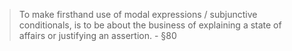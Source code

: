 > To make firsthand use of modal expressions / subjunctive conditionals, is to
be about the business of explaining a state of affairs or justifying an
assertion. - §80

